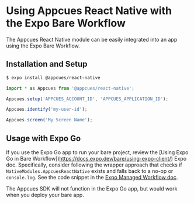 # Using Appcues React Native with the Expo Bare Workflow

The Appcues React Native module can be easily integrated into an app using the Expo Bare Workflow.

## Installation and Setup

```sh
$ expo install @appcues/react-native
```

```js
import * as Appcues from '@appcues/react-native';

Appcues.setup('APPCUES_ACCOUNT_ID', 'APPCUES_APPLICATION_ID');

Appcues.identify('my-user-id');

Appcues.screen('My Screen Name');
```

## Usage with Expo Go

If you use the Expo Go app to run your bare project, review the [Using Expo Go in Bare Workflow])https://docs.expo.dev/bare/using-expo-client/) Expo doc. Specifically, consider following the wrapper approach that checks if `NativeModules.AppcuesReactNative` exists and falls back to a no-op or `console.log`. See the code snippet in the [Expo Managed Workflow doc](https://github.com/appcues/appcues-react-native-module/blob/main/docs/ExpoManagedWorkflow.md).

The Appcues SDK will not function in the Expo Go app, but would work when you deploy your bare app.
